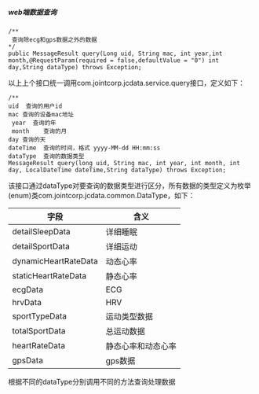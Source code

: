 
##### web端数据查询
```
/**
 查询除ecg和gps数据之外的数据
*/
public MessageResult query(Long uid, String mac, int year,int month,@RequestParam(required = false,defaultValue = "0") int day,String dataType) throws Exception;
```
以上上个接口统一调用com.jointcorp.jcdata.service.query接口，定义如下：  
```
/**
uid  查询的用户id
mac 查询的设备mac地址
 year  查询的年
 month    查询的月
day 查询的天
dateTime  查询的时间，格式 yyyy-MM-dd HH:mm:ss
dataType  查询的数据类型
MessageResult query(long uid, String mac, int year, int month, int day, LocalDateTime dateTime,String dataType) throws Exception;
```
该接口通过dataType对要查询的数据类型进行区分，所有数据的类型定义为枚举(enum)类com.jointcorp.jcdata.common.DataType，如下：  

| 字段        | 含义  | 
| --------   | -----  | 
| detailSleepData      | 详细睡眠          | 
| detailSportData      | 详细运动          |  
| dynamicHeartRateData | 动态心率          |   
| staticHeartRateData  | 静态心率          |   
| ecgData              | ECG             |   
| hrvData              | HRV             |   
| sportTypeData        | 运动类型数据      |   
| totalSportData       | 总运动数据        |   
| heartRateData        | 静态心率和动态心率 |   
| gpsData              | gps数据         |   

根据不同的dataType分别调用不同的方法查询处理数据  
